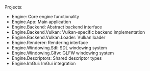 Projects:

- Engine: Core engine functionality
- Engine.App: Main application
- Engine.Backend: Abstract backend interface
- Engine.Backend.Vulkan: Vulkan-specific backend implementation
- Engine.Backend.Vulkan.Loader: Vulkan loader
- Engine.Renderer: Rendering interface
- Engine.Windowing.Sdl: SDL windowing system
- Engine.Windowing.Glfw: GLFW windowing system
- Engine.Descriptors: Shared descriptor types
- Engine.ImGui: ImGui integration